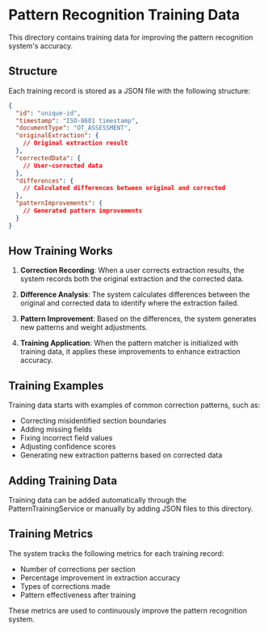 # Pattern Recognition Training Data

This directory contains training data for improving the pattern recognition system's accuracy.

## Structure

Each training record is stored as a JSON file with the following structure:

```json
{
  "id": "unique-id",
  "timestamp": "ISO-8601 timestamp",
  "documentType": "OT_ASSESSMENT",
  "originalExtraction": {
    // Original extraction result
  },
  "correctedData": {
    // User-corrected data
  },
  "differences": {
    // Calculated differences between original and corrected
  },
  "patternImprovements": {
    // Generated pattern improvements
  }
}
```

## How Training Works

1. **Correction Recording**: When a user corrects extraction results, the system records both the original extraction and the corrected data.

2. **Difference Analysis**: The system calculates differences between the original and corrected data to identify where the extraction failed.

3. **Pattern Improvement**: Based on the differences, the system generates new patterns and weight adjustments.

4. **Training Application**: When the pattern matcher is initialized with training data, it applies these improvements to enhance extraction accuracy.

## Training Examples

Training data starts with examples of common correction patterns, such as:

- Correcting misidentified section boundaries
- Adding missing fields
- Fixing incorrect field values
- Adjusting confidence scores
- Generating new extraction patterns based on corrected data

## Adding Training Data

Training data can be added automatically through the PatternTrainingService or manually by adding JSON files to this directory.

## Training Metrics

The system tracks the following metrics for each training record:

- Number of corrections per section
- Percentage improvement in extraction accuracy
- Types of corrections made
- Pattern effectiveness after training

These metrics are used to continuously improve the pattern recognition system.
